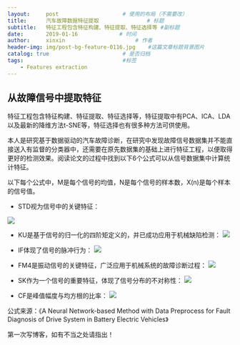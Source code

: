 ```yaml
---
layout:     post                    # 使用的布局（不需要改）
title:      汽车故障数据特征提取               # 标题 
subtitle:   特征工程包含特征构建、特征提取、特征选择等 #副标题
date:       2019-01-16             # 时间
author:     xinxin                      # 作者
header-img: img/post-bg-feature-0116.jpg    #这篇文章标题背景图片
catalog: true                       # 是否归档
tags:                               #标签
    - Features extraction
---
```


## 从故障信号中提取特征
特征工程包含特征构建、特征提取、特征选择等，特征提取中有PCA、ICA、LDA以及最新的降维方法t-SNE等，特征选择也有很多种方法可供使用。


本人是研究基于数据驱动的汽车故障诊断，在研究中发现故障信号数据集并不能直接送入有监督的分类器中，还需要在原先数据集的基础上进行特征工程，以便取得更好的检测效果。阅读论文的过程中找到以下6个公式可以从信号数据集中计算统计特征。

以下每个公式中，M是每个信号的均值，N是每个信号的样本数，X(n)是每个样本的信号值。

* STD视为信号中的关键特征：

 <img src="http://latex.codecogs.com/gif.latex?STD = \sqrt {\frac{{\sum\nolimits_{n = 1}^N {(x(n) - M)^2 } }}
{{N - 1}}} "/>


* KU是基于信号的归一化的四阶矩定义的，并已成功应用于机械缺陷检测：
<img src="http://latex.codecogs.com/gif.latex?
KU = \frac{{\sum\nolimits_{n = 1}^N {(x(n) - M)^4 } }}
{{(n - 1)(\sqrt {\frac{{\sum\nolimits_{n = 1}^N {(x(n) - M)^2 } }}
{{N - 1}}} )^4 }}
 "/>


* IF体现了信号的脉冲行为：
<img src="http://latex.codecogs.com/gif.latex?
IF = \frac{{Max(x(n))}}
{{\frac{1}
{N}\sum\nolimits_{n = 1}^N {x(n)} }}
 "/>
* FM4是振动信号的关键特征，广泛应用于机械系统的故障诊断过程：
<img src="http://latex.codecogs.com/gif.latex?
FM4 = \frac{{(N - 1)(\sum\nolimits_{n = 1}^N {(x(n) - M)^4 } )}}
{{(\sum\nolimits_{n = 1}^N {(x(n) - M)} ^2 )^2 }}
 "/>
* SK作为一个信号的重要特征，体现了信号分布的不对称性：
<img src="http://latex.codecogs.com/gif.latex?
SK = \frac{{\sum\nolimits_{n = 1}^N {(x(n) - M)^3 } }}
{{(N - 1)(\sqrt {\frac{{\sum\nolimits_{n = 1}^N {(x(n) - M)} ^2 }}
{{N - 1}}} )^3 }}
 "/>
* CF是峰值幅度与均方根的比率：
<img src="http://latex.codecogs.com/gif.latex?
CF = \frac{{Max(x(n))}}
{{\sqrt {\frac{{\sum\nolimits_{n = 1}^N {(x(n))} ^2 }}
{{N - 1}}} }}
 "/>

公式来源：《A Neural Network-based Method with Data Preprocess for Fault Diagnosis of Drive System in Battery Electric Vehicles》

第一次写博客，如有不当之处请指出！